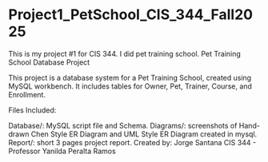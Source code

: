 # Project1_PetSchool_CIS_344_Fall2025
This is my project #1 for CIS 344. I did pet training school.
Pet Training School Database Project

This project is a database system for a Pet Training School, created using MySQL workbench.
It includes tables for Owner, Pet, Trainer, Course, and Enrollment.

Files Included:

Database/: MySQL script file and Schema.
Diagrams/: screenshots of Hand-drawn Chen Style ER Diagram and UML Style ER Diagram created in mysql.
Report/: short 3 pages project report.
Created by: Jorge Santana
CIS 344 - Professor Yanilda Peralta Ramos
